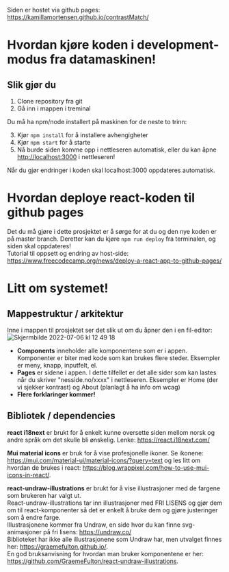 Siden er hostet via github pages: https://kamillamortensen.github.io/contrastMatch/

# Hvordan kjøre koden i development-modus fra datamaskinen!
## Slik gjør du
1. Clone repository fra git
2. Gå inn i mappen i treminal

Du må ha npm/node installert på maskinen for de neste to trinn:

3. Kjør `npm install` for å installere avhengigheter
4. Kjør `npm start` for å starte
5. Nå burde siden komme opp i nettleseren automatisk, eller du kan åpne [http://localhost:3000](http://localhost:3000) i nettleseren! 

Når du gjør endringer i koden skal localhost:3000 oppdateres automatisk. 


# Hvordan deploye react-koden til github pages
Det du må gjøre i dette prosjektet er å sørge for at du og den nye koden er på master branch. Deretter kan du kjøre `npm run deploy` fra terminalen, og siden skal oppdateres! <br>
Tutorial til oppsett og endring av host-side: https://www.freecodecamp.org/news/deploy-a-react-app-to-github-pages/



# Litt om systemet!

## Mappestruktur / arkitektur
Inne i mappen til prosjektet ser det slik ut om du åpner den i en fil-editor: <br>
![Skjermbilde 2022-07-06 kl  12 49 18](https://user-images.githubusercontent.com/55190927/177533880-df8bbff6-0ba2-4050-a308-41f4fd9249fb.png)
<ul>
  <li><b>Components</b> inneholder alle komponentene som er i appen. Komponenter er biter med kode som kan brukes flere steder. Eksempler er meny, knapp, inputfelt, el.</li>
<li><b>Pages</b> er sidene i appen. I dette tilfellet er det alle sider som kan lastes når du skriver "nesside.no/xxxx" i nettleseren. Eksempler er Home (der vi sjekker kontrast) og About (planlagt å ha info om wcag)</li>
<li><b>Flere forklaringer kommer!</b></li>

</ul>




## Bibliotek / dependencies

<b>react i18next</b> er brukt for å enkelt kunne oversette siden mellom norsk og andre språk om det skulle bli ønskelig. Lenke: https://react.i18next.com/

<b>Mui material icons</b> er bruk for å vise profesjonelle ikoner. Se ikonene: https://mui.com/material-ui/material-icons/?query=text og les litt om hvordan de brukes i react:  https://blog.wrappixel.com/how-to-use-mui-icons-in-react/. 

<b>react-undraw-illustrations</b> er brukt for å vise illustrasjoner med de fargene som brukeren har valgt ut. <br>
React-undraw-illustrations tar inn illustrasjoner med FRI LISENS og gjør dem om til react-komponenter så det er enkelt å bruke dem og gjøre justeringer som å endre farge. <br>
Illustrasjonene kommer fra Undraw, en side hvor du kan finne svg-animasjoner på fri lisens: https://undraw.co/ <br>
Biblioteket har ikke alle illustrasjonene som Undraw har, men utvalget finnes her: https://graemefulton.github.io/. <br> 
En god bruksanvisning for hvordan man bruker komponentene er her:  https://github.com/GraemeFulton/react-undraw-illustrations.

